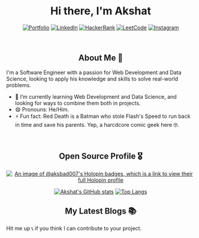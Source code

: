 <h1 align="center">Hi there, I'm Akshat</h1>

<div align="center">

[![Portfolio](https://img.shields.io/badge/Portfolio-grey?style=flat-square)](http://portfolio-akshat-arora.vercel.app/)
[![LinkedIn](https://img.shields.io/badge/LinkedIn-blue?style=flat-square)](https://www.linkedin.com/in/akshat-arora-007/)
[![HackerRank](https://img.shields.io/badge/HackerRank-green?style=flat-square)](https://www.hackerrank.com/arora_akshat007)
[![LeetCode](https://img.shields.io/badge/LeetCode-orange?style=flat-square)](http://portfolio-akshat-arora.vercel.app/)
[![Instagram](https://img.shields.io/badge/Instagram-pink?style=flat-square)](https://instagram.com/akshat_bad_007)
</div>
<br>

<h2 align="center">About Me 📔</h2>
<p> I'm a Software Engineer with a passion for Web Development and Data Science, looking to apply his knowledge and skills to solve real-world problems.

- 🌱 I’m currently learning Web Development and Data Science, and looking for ways to combine them both in projects.
- 😄 Pronouns: He/Him.
- ⚡ Fun fact: Red Death is a Batman who stole Flash's Speed to run back in time and save his parents. Yep, a harcdcore comic geek here 🤓.
</p>
<br>

<h2 align="center">Open Source Profile 🎖️</h2>

<div align="center">

[![An image of @aksbad007's Holopin badges, which is a link to view their full Holopin profile](https://holopin.me/aksbad007)](https://holopin.io/@aksbad007)

[![Akshat's GitHub stats](https://github-readme-stats.vercel.app/api?username=AksBad007&theme=tokyonight)](https://github.com/AksBad007/github-readme-stats)
[![Top Langs](https://github-readme-stats.vercel.app/api/top-langs/?username=AksBad007&layout=compact&theme=tokyonight)](https://github.com/AksBad007/github-readme-stats)
</div>

<h2 align="center">My Latest Blogs 📚</h2>
<!-- BLOG-POST-LIST:START -->
<!-- BLOG-POST-LIST:END -->

Hit me up 📞 if you think I can contribute to your project.
